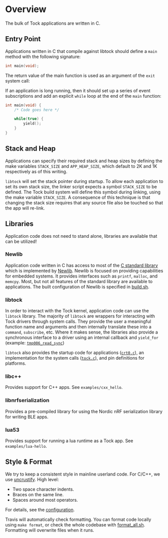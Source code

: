 Overview
========

The bulk of Tock applications are written in C.

## Entry Point

Applications written in C that compile against libtock should define a `main`
method with the following signature:

```c
int main(void);
```

The return value of the main function is used as an argument of the `exit` system call:

If an application is long running, then it should set up a series of event subscriptions
and add an explicit `while` loop at the end of the `main` function:

```c
int main(void) {
	/* Code goes here */

	while(true) {
		yield();
	}
}
```

## Stack and Heap

Applications can specify their required stack and heap sizes by defining the
make variables `STACK_SIZE` and `APP_HEAP_SIZE`, which default to 2K and 1K
respectively as of this writing.

`libtock` will set the stack pointer during startup. To allow each application
to set its own stack size, the linker script expects a symbol `STACK_SIZE` to
be defined. The Tock build system will define this symbol during linking, using
the make variable `STACK_SIZE`. A consequence of this technique is that
changing the stack size requires that any source file also be touched so that
the app will re-link.

## Libraries

Application code does not need to stand alone, libraries are available that can
be utilized!

### Newlib
Application code written in C has access to most of the [C standard
library](https://en.wikipedia.org/wiki/C_standard_library) which is implemented
by [Newlib](https://en.wikipedia.org/wiki/Newlib). Newlib is focused on
providing capabilities for embedded systems. It provides interfaces such as
`printf`, `malloc`, and `memcpy`. Most, but not all features of the standard
library are available to applications. The built configuration of Newlib is
specified in [build.sh](../userland/newlib/build.sh).

### libtock
In order to interact with the Tock kernel, application code can use the
`libtock` library. The majority of `libtock` are wrappers for interacting
with Tock drivers through system calls. They provide the user a meaningful
function name and arguments and then internally translate these into a
`command`, `subscribe`, etc. Where it makes sense, the libraries also provide
a synchronous interface to a driver using an internal callback and `yield_for`
(example:
[`tmp006_read_sync`](https://github.com/tock/tock/blob/master/userland/libtock/tmp006.c#L19))

`libtock` also provides the startup code for applications
([`crt0.c`](../userland/libtock/crt0.c)),
an implementation for the system calls
([`tock.c`](../userland/libtock/tock.c)),
and pin definitions for platforms.

### libc++
Provides support for C++ apps. See `examples/cxx_hello`.

### libnrfserialization
Provides a pre-compiled library for using the Nordic nRF serialization library
for writing BLE apps.

### lua53
Provides support for running a lua runtime as a Tock app. See
`examples/lua-hello`.

## Style & Format

We try to keep a consistent style in mainline userland code. For C/C++, we use
[uncrustify](https://github.com/uncrustify/uncrustify). High level:

  - Two space character indents.
  - Braces on the same line.
  - Spaces around most operators.

For details, see the [configuration](../userland/tools/uncrustify).

Travis will automatically check formatting. You can format code locally using
`make format`, or check the whole codebase with
[format_all.sh](../userland/examples/format_all.sh). Formatting will overwrite
files when it runs.
